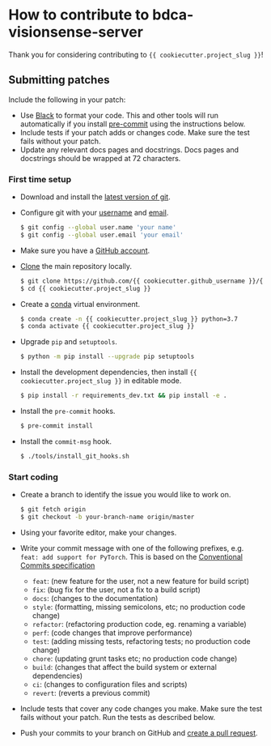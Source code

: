 # How to contribute to bdca-visionsense-server

Thank you for considering contributing to `{{ cookiecutter.project_slug }}`!

## Submitting patches

Include the following in your patch:

- Use [Black](https://black.readthedocs.io/) to format your code. This and other tools will run automatically if you install [pre-commit](https://pre-commit.com/) using the instructions below.
- Include tests if your patch adds or changes code. Make sure the test fails without your patch.
- Update any relevant docs pages and docstrings. Docs pages and docstrings should be wrapped at 72 characters.

### First time setup

- Download and install the [latest version of git](https://git-scm.com/downloads).

- Configure git with your [username](https://docs.github.com/en/github/using-git/setting-your-username-in-git) and [email](https://docs.github.com/en/github/setting-up-and-managing-your-github-user-account/setting-your-commit-email-address).

  ```bash
  $ git config --global user.name 'your name'
  $ git config --global user.email 'your email'
  ```

- Make sure you have a [GitHub account](https://github.com/join).

- [Clone](https://docs.github.com/en/github/getting-started-with-github/fork-a-repo#step-2-create-a-local-clone-of-your-fork) the main repository locally.

  ```bash
  $ git clone https://github.com/{{ cookiecutter.github_username }}/{{ cookiecutter.project_slug }}
  $ cd {{ cookiecutter.project_slug }}
  ```

- Create a [conda](https://docs.conda.io/projects/conda/en/latest/user-guide/getting-started.html) virtual environment.

  ```bash
  $ conda create -n {{ cookiecutter.project_slug }} python=3.7
  $ conda activate {{ cookiecutter.project_slug }}
  ```

- Upgrade `pip` and `setuptools`.

  ```bash
  $ python -m pip install --upgrade pip setuptools
  ```

- Install the development dependencies, then install `{{ cookiecutter.project_slug }}` in editable mode.

  ```bash
  $ pip install -r requirements_dev.txt && pip install -e .
  ```

- Install the `pre-commit` hooks.

  ```bash
  $ pre-commit install
  ```

- Install the `commit-msg` hook.

  ```bash
  $ ./tools/install_git_hooks.sh
  ```

### Start coding

- Create a branch to identify the issue you would like to work on.

  ```bash
  $ git fetch origin
  $ git checkout -b your-branch-name origin/master
  ```

- Using your favorite editor, make your changes.

- Write your commit message with one of the following prefixes, e.g. `feat: add support for PyTorch`. This is based on the [Conventional Commits specification](https://www.conventionalcommits.org/en/v1.0.0/#summary)

  - `feat`: (new feature for the user, not a new feature for build script)
  - `fix`: (bug fix for the user, not a fix to a build script)
  - `docs`: (changes to the documentation)
  - `style`: (formatting, missing semicolons, etc; no production code change)
  - `refactor`: (refactoring production code, eg. renaming a variable)
  - `perf`: (code changes that improve performance)
  - `test`: (adding missing tests, refactoring tests; no production code change)
  - `chore`: (updating grunt tasks etc; no production code change)
  - `build`: (changes that affect the build system or external dependencies)
  - `ci`: (changes to configuration files and scripts)
  - `revert`: (reverts a previous commit)

- Include tests that cover any code changes you make. Make sure the test fails without your patch. Run the tests as described below.

- Push your commits to your branch on GitHub and [create a pull request](https://docs.github.com/en/github/collaborating-with-issues-and-pull-requests/creating-a-pull-request).
